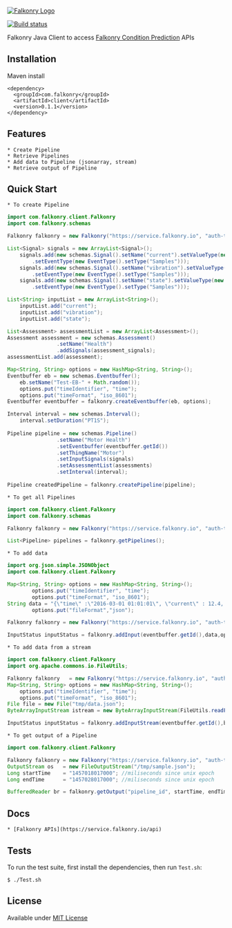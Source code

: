 [![Falkonry Logo](http://static1.squarespace.com/static/55a7df64e4b09f03368a7a78/t/569c6441ab281050fe32c18a/1453089858079/15-logo-transparent-h.png?format=500w)](http://falkonry.com/)

[![Build status](https://img.shields.io/travis/Falkonry/falkonry-java-client.svg?style=flat-square)](https://travis-ci.org/Falkonry/falkonry-java-client)

Falkonry Java Client to access [Falkonry Condition Prediction](falkonry.com) APIs

## Installation

Maven install
```
<dependency>
  <groupId>com.falkonry</groupId>
  <artifactId>client</artifactId>
  <version>0.1.1</version>
</dependency>
```

## Features

    * Create Pipeline
    * Retrieve Pipelines
    * Add data to Pipeline (jsonarray, stream)
    * Retrieve output of Pipeline
    
## Quick Start

    * To create Pipeline
    
```java
import com.falkonry.client.Falkonry
import com.falkonry.schemas

Falkonry falkonry = new Falkonry("https://service.falkonry.io", "auth-token");

List<Signal> signals = new ArrayList<Signal>();
    signals.add(new schemas.Signal().setName("current").setValueType(new ValueType().setType("Numeric"))
        .setEventType(new EventType().setType("Samples")));
    signals.add(new schemas.Signal().setName("vibration").setValueType(new ValueType().setType("Numeric"))
        .setEventType(new EventType().setType("Samples")));
    signals.add(new schemas.Signal().setName("state").setValueType(new ValueType().setType("Categorical"))
        .setEventType(new EventType().setType("Samples")));

List<String> inputList = new ArrayList<String>();
    inputList.add("current");
    inputList.add("vibration");
    inputList.add("state");

List<Assessment> assessmentList = new ArrayList<Assessment>();
Assessment assessment = new schemas.Assessment()
                .setName("Health")
                .addSignals(assessment_signals);
assessmentList.add(assessment);

Map<String, String> options = new HashMap<String, String>();
Eventbuffer eb = new schemas.Eventbuffer();
    eb.setName("Test-EB-" + Math.random());
    options.put("timeIdentifier", "time");
    options.put("timeFormat", "iso_8601");
Eventbuffer eventbuffer = falkonry.createEventbuffer(eb, options);

Interval interval = new schemas.Interval();
    interval.setDuration("PT1S");
                        
Pipeline pipeline = new schemas.Pipeline()
                .setName("Motor Health")
                .setEventbuffer(eventbuffer.getId())
                .setThingName("Motor")
                .setInputSignals(signals)
                .setAssessmentList(assessments)
                .setInterval(interval);
        
Pipeline createdPipeline = falkonry.createPipeline(pipeline);
```

    * To get all Pipelines
    
```java
import com.falkonry.client.Falkonry
import com.falkonry.schemas

Falkonry falkonry = new Falkonry("https://service.falkonry.io", "auth-token");

List<Pipeline> pipelines = falkonry.getPipelines();
```

    * To add data
    
```java
import org.json.simple.JSONObject
import com.falkonry.client.Falkonry

Map<String, String> options = new HashMap<String, String>();
        options.put("timeIdentifier", "time");
        options.put("timeFormat", "iso_8601");
String data = "{\"time\" :\"2016-03-01 01:01:01\", \"current\" : 12.4, \"vibration\" : 3.4, \"state\" : \"On\"}";
        options.put("fileFormat","json");

Falkonry falkonry = new Falkonry("https://service.falkonry.io", "auth-token");

InputStatus inputStatus = falkonry.addInput(eventbuffer.getId(),data,options);
```

    * To add data from a stream
    
```java
import com.falkonry.client.Falkonry
import org.apache.commons.io.FileUtils;

Falkonry falkonry   = new Falkonry("https://service.falkonry.io", "auth-token");
Map<String, String> options = new HashMap<String, String>();
    options.put("timeIdentifier", "time");
    options.put("timeFormat", "iso_8601");
File file = new File("tmp/data.json");
ByteArrayInputStream istream = new ByteArrayInputStream(FileUtils.readFileToByteArray(file));

InputStatus inputStatus = falkonry.addInputStream(eventbuffer.getId(),byteArrayInputStream,options);
```

    * To get output of a Pipeline

```java
import com.falkonry.client.Falkonry

Falkonry falkonry = new Falkonry("https://service.falkonry.io", "auth-token");
OutputStream os   = new FileOutputStream("/tmp/sample.json");
Long startTime    = "1457018017000"; //miliseconds since unix epoch
Long endTime      = "1457028017000"; //miliseconds since unix epoch

BufferedReader br = falkonry.getOutput("pipeline_id", startTime, endTime);
```

## Docs

    * [Falkonry APIs](https://service.falkonry.io/api)
     
## Tests

  To run the test suite, first install the dependencies, then run `Test.sh`:
  
```
$ ./Test.sh
```

## License

  Available under [MIT License](LICENSE)
